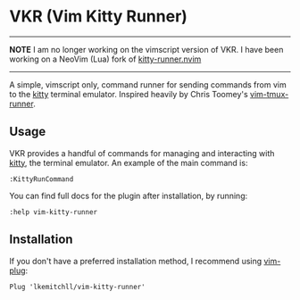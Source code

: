 # VKR (Vim Kitty Runner)

---

**NOTE** I am no longer working on the vimscript version of VKR. I have been working on a NeoVim (Lua) fork of [kitty-runner.nvim](https://github.com/LkeMitchll/kitty-runner.nvim)

---

A simple, vimscript only, command runner for sending commands from vim to the [kitty][] terminal emulator.
Inspired heavily by Chris Toomey's [vim-tmux-runner][].

[vim-tmux-runner]: https://github.com/christoomey/vim-tmux-runner

## Usage

VKR provides a handful of commands for managing and interacting with [kitty][], the terminal emulator. An example of the main command is:

``` vim
:KittyRunCommand
```

You can find full docs for the plugin after installation, by running:

``` vim
:help vim-kitty-runner
```

## Installation

If you don't have a preferred installation method, I recommend using
[vim-plug][]:

``` vim
Plug 'lkemitchll/vim-kitty-runner'
```

[vim-tmux-runner]: https://github.com/christoomey/vim-tmux-runner
[kitty]: https://github.com/kovidgoyal/kitty
[vim-plug]: https://github.com/junegunn/vim-plug

